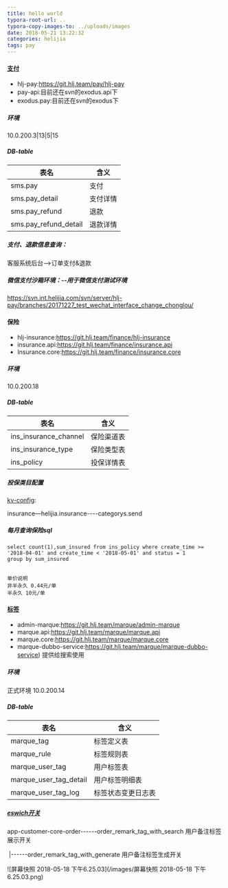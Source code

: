 ```yaml
---
title: hello world
typora-root-url: ..
typora-copy-images-to: ../uploads/images
date: 2018-05-21 13:22:32
categories: helijia
tags: pay
---
```


#### [支付](https://git.hlj.team/pay)

- hlj-pay:https://git.hlj.team/pay/hlj-pay
- pay-api:目前还在svn的exodus.api下
- exodus.pay:目前还在svn的exodus下

##### 环境

10.0.200.3|13|5|15

##### DB-table

| 表名                  | 含义     |
| --------------------- | -------- |
| sms.pay               | 支付     |
| sms.pay_detail        | 支付详情 |
| sms.pay_refund        | 退款     |
| sms.pay_refund_detail | 退款详情 |

##### 支付、退款信息查询：

客服系统后台—>订单支付&退款

##### 微信支付沙箱环境：--用于微信支付测试环境

https://svn.int.helijia.com/svn/server/hlj-pay/branches/20171227_test_wechat_interface_change_chonglou/



#### 保险

- hlj-insurance:https://git.hlj.team/finance/hlj-insurance
- insurance.api:https://git.hlj.team/finance/insurance.api
- Insurance.core:https://git.hlj.team/finance/insurance.core

##### 环境

10.0.200.18  

##### DB-table

| 表名                  | 含义       |
| --------------------- | ---------- |
| ins_insurance_channel | 保险渠道表 |
| ins_insurance_type    | 保险类型表 |
| ins_policy            | 投保详情表 |

##### 投保类目配置

[kv-config](http://easyops.int.helijia.com/doLogin):

insurance—helijia.insurance----categorys.send

##### 每月查询保险sql

```
select count(1),sum_insured from ins_policy where create_time >= '2018-04-01' and create_time < '2018-05-01' and status = 1
group by sum_insured


单价说明
非半永久 0.44元/单
半永久 10元/单
```

#### [标签](https://git.hlj.team/marque)

- admin-marque:https://git.hlj.team/marque/admin-marque
- marque.api:https://git.hlj.team/marque/marque.api
- marque.core:https://git.hlj.team/marque/marque.core
- marque-dubbo-service:https://git.hlj.team/marque/marque-dubbo-service)  提供给搜索使用



##### 环境

正式环境 10.0.200.14

##### DB-table

| 表名                   | 含义               |
| ---------------------- | ------------------ |
| marque_tag             | 标签定义表         |
| marque_rule            | 标签规则表         |
| marque_user_tag        | 用户标签表         |
| marque_user_tag_detail | 用户标签明细表     |
| marque_user_tag_log    | 标签状态变更日志表 |

##### [eswich开关](http://eswitch-console.helijia.com/)

app-customer-core-order------order_remark_tag_with_search  用户备注标签展示开关

​					    |------order_remark_tag_with_generate 用户备注标签生成开关

![屏幕快照 2018-05-18 下午6.25.03](/images/屏幕快照 2018-05-18 下午6.25.03.png)

